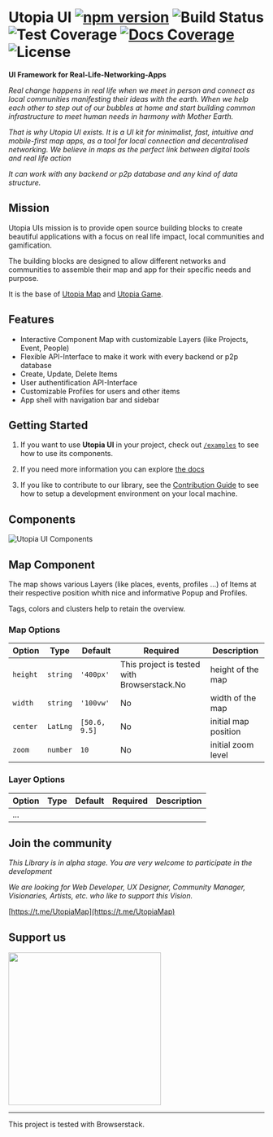 # Utopia UI [![npm version](https://img.shields.io/npm/v/utopia-ui.svg)](https://www.npmjs.com/package/utopia-ui)  ![Build Status](https://img.shields.io/github/actions/workflow/status/utopia-os/utopia-ui/test.build.yml?branch=main) ![Test Coverage](https://utopia-os.org/utopia-ui/test-coverage.svg) [![Docs Coverage](https://utopia-os.org/utopia-ui/coverage.svg)](https://utopia-os.org/utopia-ui/) ![License](https://img.shields.io/github/license/utopia-os/utopia-ui)

**UI Framework for Real-Life-Networking-Apps**

*Real change happens in real life when we meet in person and connect as local communities manifesting their ideas with the earth. When we help each other to step out of our bubbles at home and start building common infrastructure to meet human needs in harmony with Mother Earth.*

*That is why Utopia UI exists. It is a UI kit for minimalist, fast, intuitive and mobile-first map apps, as a tool for local connection and decentralised networking. We believe in maps as the perfect link between digital tools and real life action* 

*It can work with any backend or p2p database and any kind of data structure.*

## Mission 
Utopia UIs mission is to provide open source building blocks to create beautiful applications with a focus on real life impact, local communities and gamification. 

The building blocks are designed to allow different networks and communities to assemble their map and app for their specific needs and purpose.

It is the base of [Utopia Map](https://github.com/utopia-os/utopia-map) and [Utopia Game](https://github.com/utopia-os/utopia-game).

## Features

* Interactive Component Map with customizable Layers (like Projects, Event, People)
* Flexible API-Interface to make it work with every backend or p2p database
* Create, Update, Delete Items
* User authentification API-Interface
* Customizable Profiles for users and other items
* App shell with navigation bar and sidebar

## Getting Started

1. If you want to use **Utopia UI** in your project, check out [`/examples`](/examples) to see how to use its components.

2. If you need more information you can explore [the docs](https://utopia-os.org/utopia-ui/)

3. If you like to contribute to our library, see the [Contribution Guide](/CONTRIBUTING.md) to see how to setup a development environment on your local machine.

## Components

![Utopia UI Components](Components.svg)

## Map Component
The map shows various Layers (like places, events, profiles ...) of Items at their respective position whith nice and informative Popup and Profiles.

Tags, colors and clusters help to retain the overview.


### Map Options

 Option         | Type              | Default      | Required   | Description 
 ---            | ---               | ---          | ---        | ---    
 `height`       | `string`          |`'400px'`     |    This project is tested with Browserstack.No      | height of the map           
 `width`        | `string`          |`'100vw'`     |    No      | width of the map
 `center`       | `LatLng`          |`[50.6, 9.5]` |    No      | initial map position           
 `zoom`         | `number`          |`10`          |    No      | initial zoom level

### Layer Options

 Option         | Type              | Default      | Required   | Description 
 ---            | ---               | ---          | ---        | ---    
|      ...      |                   |              |            |

## Join the community

*This Library is in alpha stage. You are very welcome to participate in the development*

*We are looking for Web Developer, UX Designer, Community Manager, Visionaries, Artists, etc. who like to support this Vision.*

[https://t.me/UtopiaMap](https://t.me/UtopiaMap)

## Support us

<a href="https://opencollective.com/utopia-project">
    <img width="300" src="https://opencollective.com/utopia-project/donate/button@2x.png?color=blue" />
</a>

---

This project is tested with Browserstack.
